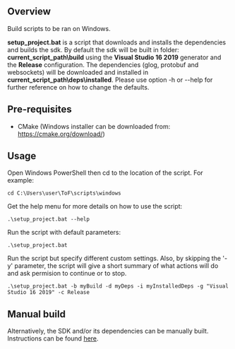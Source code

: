 ## Overview

Build scripts to be ran on Windows.

**setup_project.bat** is a script that downloads and installs the dependencies and builds the sdk.
By default the sdk will be built in folder: **current_script_path\build** using the **Visual Studio 16 2019** generator and the **Release** configuration.
The dependencies (glog, protobuf and websockets) will be downloaded and installed in **current_script_path\deps\installed**.
Please use option -h or --help for further reference on how to change the defaults.

## Pre-requisites

* CMake (Windows installer can be downloaded from: https://cmake.org/download/)

## Usage
Open Windows PowerShell then cd to the location of the script. For example:
```console
cd C:\Users\user\ToF\scripts\windows
```
Get the help menu for more details on how to use the script:
```console
.\setup_project.bat --help
```
Run the script with default parameters:
```console
.\setup_project.bat
```

Run the script but specify different custom settings. Also, by skipping the '-y' parameter, the script will give a short summary of what actions will do and ask permision to continue or to stop.
```console
.\setup_project.bat -b myBuild -d myDeps -i myInstalledDeps -g "Visual Studio 16 2019" -c Release
```

## Manual build
Alternatively, the SDK and/or its dependencies can be manually built. Instructions can be found [here](doc/itof/windows_build_instructions.md).
